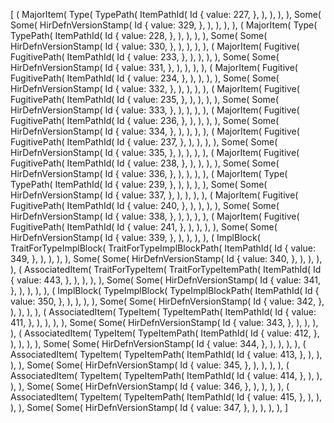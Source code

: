 [
    (
        MajorItem(
            Type(
                TypePath(
                    ItemPathId(
                        Id {
                            value: 227,
                        },
                    ),
                ),
            ),
        ),
        Some(
            Some(
                HirDefnVersionStamp(
                    Id {
                        value: 329,
                    },
                ),
            ),
        ),
    ),
    (
        MajorItem(
            Type(
                TypePath(
                    ItemPathId(
                        Id {
                            value: 228,
                        },
                    ),
                ),
            ),
        ),
        Some(
            Some(
                HirDefnVersionStamp(
                    Id {
                        value: 330,
                    },
                ),
            ),
        ),
    ),
    (
        MajorItem(
            Fugitive(
                FugitivePath(
                    ItemPathId(
                        Id {
                            value: 233,
                        },
                    ),
                ),
            ),
        ),
        Some(
            Some(
                HirDefnVersionStamp(
                    Id {
                        value: 331,
                    },
                ),
            ),
        ),
    ),
    (
        MajorItem(
            Fugitive(
                FugitivePath(
                    ItemPathId(
                        Id {
                            value: 234,
                        },
                    ),
                ),
            ),
        ),
        Some(
            Some(
                HirDefnVersionStamp(
                    Id {
                        value: 332,
                    },
                ),
            ),
        ),
    ),
    (
        MajorItem(
            Fugitive(
                FugitivePath(
                    ItemPathId(
                        Id {
                            value: 235,
                        },
                    ),
                ),
            ),
        ),
        Some(
            Some(
                HirDefnVersionStamp(
                    Id {
                        value: 333,
                    },
                ),
            ),
        ),
    ),
    (
        MajorItem(
            Fugitive(
                FugitivePath(
                    ItemPathId(
                        Id {
                            value: 236,
                        },
                    ),
                ),
            ),
        ),
        Some(
            Some(
                HirDefnVersionStamp(
                    Id {
                        value: 334,
                    },
                ),
            ),
        ),
    ),
    (
        MajorItem(
            Fugitive(
                FugitivePath(
                    ItemPathId(
                        Id {
                            value: 237,
                        },
                    ),
                ),
            ),
        ),
        Some(
            Some(
                HirDefnVersionStamp(
                    Id {
                        value: 335,
                    },
                ),
            ),
        ),
    ),
    (
        MajorItem(
            Fugitive(
                FugitivePath(
                    ItemPathId(
                        Id {
                            value: 238,
                        },
                    ),
                ),
            ),
        ),
        Some(
            Some(
                HirDefnVersionStamp(
                    Id {
                        value: 336,
                    },
                ),
            ),
        ),
    ),
    (
        MajorItem(
            Type(
                TypePath(
                    ItemPathId(
                        Id {
                            value: 239,
                        },
                    ),
                ),
            ),
        ),
        Some(
            Some(
                HirDefnVersionStamp(
                    Id {
                        value: 337,
                    },
                ),
            ),
        ),
    ),
    (
        MajorItem(
            Fugitive(
                FugitivePath(
                    ItemPathId(
                        Id {
                            value: 240,
                        },
                    ),
                ),
            ),
        ),
        Some(
            Some(
                HirDefnVersionStamp(
                    Id {
                        value: 338,
                    },
                ),
            ),
        ),
    ),
    (
        MajorItem(
            Fugitive(
                FugitivePath(
                    ItemPathId(
                        Id {
                            value: 241,
                        },
                    ),
                ),
            ),
        ),
        Some(
            Some(
                HirDefnVersionStamp(
                    Id {
                        value: 339,
                    },
                ),
            ),
        ),
    ),
    (
        ImplBlock(
            TraitForTypeImplBlock(
                TraitForTypeImplBlockPath(
                    ItemPathId(
                        Id {
                            value: 349,
                        },
                    ),
                ),
            ),
        ),
        Some(
            Some(
                HirDefnVersionStamp(
                    Id {
                        value: 340,
                    },
                ),
            ),
        ),
    ),
    (
        AssociatedItem(
            TraitForTypeItem(
                TraitForTypeItemPath(
                    ItemPathId(
                        Id {
                            value: 443,
                        },
                    ),
                ),
            ),
        ),
        Some(
            Some(
                HirDefnVersionStamp(
                    Id {
                        value: 341,
                    },
                ),
            ),
        ),
    ),
    (
        ImplBlock(
            TypeImplBlock(
                TypeImplBlockPath(
                    ItemPathId(
                        Id {
                            value: 350,
                        },
                    ),
                ),
            ),
        ),
        Some(
            Some(
                HirDefnVersionStamp(
                    Id {
                        value: 342,
                    },
                ),
            ),
        ),
    ),
    (
        AssociatedItem(
            TypeItem(
                TypeItemPath(
                    ItemPathId(
                        Id {
                            value: 411,
                        },
                    ),
                ),
            ),
        ),
        Some(
            Some(
                HirDefnVersionStamp(
                    Id {
                        value: 343,
                    },
                ),
            ),
        ),
    ),
    (
        AssociatedItem(
            TypeItem(
                TypeItemPath(
                    ItemPathId(
                        Id {
                            value: 412,
                        },
                    ),
                ),
            ),
        ),
        Some(
            Some(
                HirDefnVersionStamp(
                    Id {
                        value: 344,
                    },
                ),
            ),
        ),
    ),
    (
        AssociatedItem(
            TypeItem(
                TypeItemPath(
                    ItemPathId(
                        Id {
                            value: 413,
                        },
                    ),
                ),
            ),
        ),
        Some(
            Some(
                HirDefnVersionStamp(
                    Id {
                        value: 345,
                    },
                ),
            ),
        ),
    ),
    (
        AssociatedItem(
            TypeItem(
                TypeItemPath(
                    ItemPathId(
                        Id {
                            value: 414,
                        },
                    ),
                ),
            ),
        ),
        Some(
            Some(
                HirDefnVersionStamp(
                    Id {
                        value: 346,
                    },
                ),
            ),
        ),
    ),
    (
        AssociatedItem(
            TypeItem(
                TypeItemPath(
                    ItemPathId(
                        Id {
                            value: 415,
                        },
                    ),
                ),
            ),
        ),
        Some(
            Some(
                HirDefnVersionStamp(
                    Id {
                        value: 347,
                    },
                ),
            ),
        ),
    ),
]